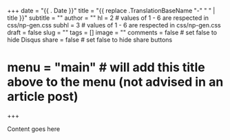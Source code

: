 +++
date = "{{ . Date }}"
title = "{{ replace .TranslationBaseName "-" " " | title }}"
subtitle = ""
author = ""
hl = 2     # values of 1 - 6 are respected in css/np-gen.css
subhl = 3  # values of 1 - 6 are respected in css/np-gen.css
draft = false
slug = ""
tags = []
image = ""
comments = false	# set false to hide Disqus
share = false	# set false to hide share buttons
# menu = "main" # will add this title above to the menu (not advised in an article post)
+++

Content goes here

<!--more-->
